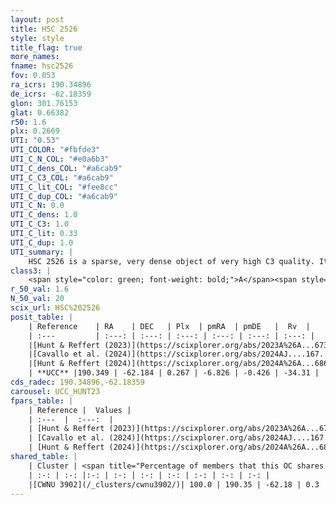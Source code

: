 ```yaml
---
layout: post
title: HSC 2526
style: style
title_flag: true
more_names: 
fname: hsc2526
fov: 0.053
ra_icrs: 190.34896
de_icrs: -62.18359
glon: 301.76153
glat: 0.66382
r50: 1.6
plx: 0.2669
UTI: "0.53"
UTI_COLOR: "#fbfde3"
UTI_C_N_COL: "#e0a6b3"
UTI_C_dens_COL: "#a6cab9"
UTI_C_C3_COL: "#a6cab9"
UTI_C_lit_COL: "#fee8cc"
UTI_C_dup_COL: "#a6cab9"
UTI_C_N: 0.0
UTI_C_dens: 1.0
UTI_C_C3: 1.0
UTI_C_lit: 0.33
UTI_C_dup: 1.0
UTI_summary: |
    HSC 2526 is a sparse, very dense object of very high C3 quality. It was recently reported in the literature. This object shares a large percentage of members with a later reported entry.<br><br><span style="color: #99180f; font-weight: bold;">Warning: </span>contains less than 25 stars with <i>P>0.5</i> estimated.
class3: |
    <span style="color: green; font-weight: bold;">A</span><span style="color: green; font-weight: bold;">A</span>
r_50_val: 1.6
N_50_val: 20
scix_url: HSC%202526
posit_table: |
    | Reference    | RA    | DEC   | Plx  | pmRA  | pmDE   |  Rv  |
    | :---         | :---: | :---: | :---: | :---: | :---: | :---: |
    |[Hunt & Reffert (2023)](https://scixplorer.org/abs/2023A%26A...673A.114H) | 190.366 | -62.184 | 0.289 | -6.836 | -0.426 | -34.456 |
    |[Cavallo et al. (2024)](https://scixplorer.org/abs/2024AJ....167...12C) | 190.347 | -62.19 | 0.284 | -- | -- | -- |
    |[Hunt & Reffert (2024)](https://scixplorer.org/abs/2024A%26A...686A..42H) | 190.366 | -62.184 | 0.289 | -6.836 | -0.426 | -34.456 |
    | **UCC** |190.349 | -62.184 | 0.267 | -6.826 | -0.426 | -34.31 | 
cds_radec: 190.34896,-62.18359
carousel: UCC_HUNT23
fpars_table: |
    | Reference |  Values |
    | :---  |  :---:  |
    | [Hunt & Reffert (2023)](https://scixplorer.org/abs/2023A%26A...673A.114H) | `AV50=5.396, diffAV50=2.636, MOD50=12.54, logAge50=8.401` |
    | [Cavallo et al. (2024)](https://scixplorer.org/abs/2024AJ....167...12C) | `AV50=5.18, dMod50=12.68, logAge50=8.39, [Fe/H]50=0.13` |
    | [Hunt & Reffert (2024)](https://scixplorer.org/abs/2024A%26A...686A..42H) | `MassJ=1062.76` |
shared_table: |
    | Cluster | <span title="Percentage of members that this OC shares with the ones listed">%</span>   | RA   | DEC   | Plx   | pmRA  | pmDE  | Rv | UTI |
    | :-: | :-: |:-: | :-: | :-: | :-: | :-: | :-: | :-: |
    |[CWNU 3902](/_clusters/cwnu3902/)| 100.0 | 190.35 | -62.18 | 0.3 | -6.83 | -0.43 | -34.31 |0.17 |
---
```

